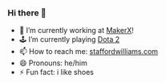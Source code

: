 ### Hi there 👋

<!--
**staff0rd/staff0rd** is a ✨ _special_ ✨ repository because its `README.md` (this file) appears on your GitHub profile.

Here are some ideas to get you started:
-->

- 🔭 I’m currently working at [MakerX](https://makerx.com.au/)!
- 🕹 I’m currently playing [Dota 2]([https://staffordwilliams.com/bubble-bobble](https://www.dota2.com/home))
- 📫 How to reach me: [staffordwilliams.com](https://staffordwilliams.com/about)
- 😄 Pronouns: he/him
- ⚡ Fun fact: i like shoes
